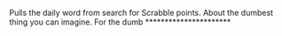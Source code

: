 Pulls the daily word from search for Scrabble points. About the dumbest thing you can imagine. For the dumb **********************
